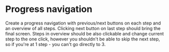 # Progress navigation

Create a progress navigation with previous/next buttons on each step and an overview of all steps.
Clicking next button on last step should bring the final screen.
Steps in overview should be also clickable and change current step to the one click, however you shouldn't be able to skip the next step, so if you're at 1 step - you can't go directly to 3.
